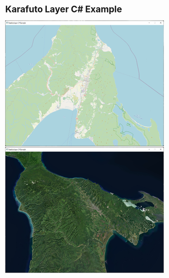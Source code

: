 ﻿# Karafuto Layer C# Example

<img src="GithubAssets/screenshot-osm.png" height="400" />
<img src="GithubAssets/screenshot-mapbox-satellite.png" height="400" />